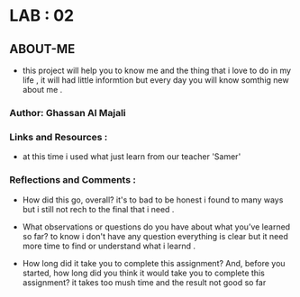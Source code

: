 # LAB : 02 
## ABOUT-ME

* this project will help you to know me and the thing that i love to do in my life , it will had  little informtion but every day you will know somthig new about me .

### Author: Ghassan Al Majali

### Links and Resources :

- at this time i used what just learn from our teacher 'Samer'



### Reflections and Comments :

- How did this go, overall?
it's to bad to be honest i found to many ways but i still not rech to the final that i need  .

- What observations or questions do you have about what you’ve learned so far?
to know i don't have any question everything is clear but it need more time to find or understand what i learnd .

- How long did it take you to complete this assignment? And, before you started, how long did you think it would take you to complete this assignment?
it takes too mush time and the result not good so far 

